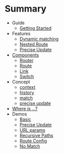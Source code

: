 # Summary

* Guide
  * [Getting Started](README.md)
* Features
  * [Dynamic matching](Features/dynamic-matching.md)
  * [Nested Route](Features/nested-route.md)
  * [Precise Update](Features/precise-update.md)
* [Components](component.md)
  * [Router](Components/Router.md)
  * [Route](Components/Route.md)
  * [Link](Components/Link.md)
  * [Switch](Components/Switch.md)
* Concept
  * [context](Concepts/context.md)
  * [history](Concepts/history.md)
  * [match](Concepts/match.md)
  * [precise update](Concepts/precise-update.md)
* [Where is ...?](whereis.md)
* Demos
  * [Basic](http://codepen.io/zjuasmn/pen/KaJyYz?editor=0010)
  * [Precise Update](http://codepen.io/zjuasmn/pen/qRgPxb?editor=0010)
  * [URL params](http://codepen.io/zjuasmn/pen/ZLwvQJ?editors=0010)
  * [Recursive Paths](http://codepen.io/zjuasmn/pen/egxyBe?editors=0010)
  * [Route Config](http://codepen.io/zjuasmn/pen/jydYLB?editors=0010)
  * [No Match](http://codepen.io/zjuasmn/pen/KaJZov?editors=0010)
